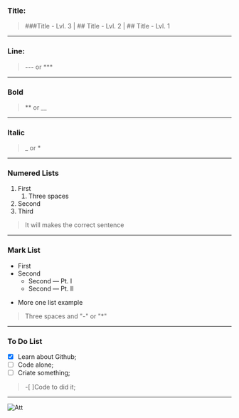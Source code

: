 ### Title:
>###Title - Lvl. 3 | ## Title - Lvl. 2 | ## Title - Lvl. 1 
---

### Line:
>--- or *** 
---

### Bold
>** or __
---

### Italic
> _ or *
---

### Numered Lists 
1. First
   1. Three spaces
2. Second
1. Third 
>It will makes the correct sentence
---

### Mark List
* First
* Second
   * Second — Pt. I
   * Second — Pt. II
 - More one list example  
> Three spaces and "-" or "*"
---

### To Do List
- [x] Learn about Github;
- [ ] Code alone;
- [ ] Criate something;
> -[ ]Code to did it;
  ---
  
  ![Att](https://user-images.githubusercontent.com/93869598/142467766-f5bbeaa1-0d82-471b-a195-2756be166a93.gif)
